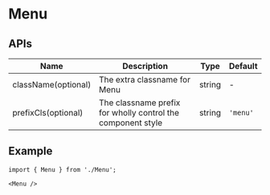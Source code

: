 # Menu

## APIs
| Name | Description | Type | Default |
| --- | --- | --- | --- |
| className(optional) | The extra classname for Menu | string | - |
| prefixCls(optional) | The classname prefix for wholly control the component style | string | `'menu'` | 


## Example

```tsx
import { Menu } from './Menu';

<Menu />
```
